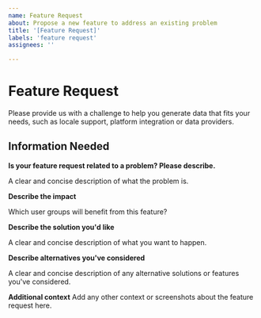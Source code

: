 ```yaml
---
name: Feature Request
about: Propose a new feature to address an existing problem
title: '[Feature Request]'
labels: 'feature request'
assignees: ''

---
```


# Feature Request
Please provide us with a challenge to help you generate data that fits your needs, such as locale support, platform integration or data providers. 

## Information Needed

**Is your feature request related to a problem? Please describe.**

A clear and concise description of what the problem is.

**Describe the impact**

Which user groups will benefit from this feature?

**Describe the solution you'd like**

A clear and concise description of what you want to happen.

**Describe alternatives you've considered**

A clear and concise description of any alternative solutions or features you've considered.

**Additional context**
Add any other context or screenshots about the feature request here.
